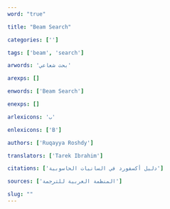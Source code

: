 ```yaml
---
word: "true"

title: "Beam Search"

categories: ['']

tags: ['beam', 'search']

arwords: 'بحث شعاعي'

arexps: []

enwords: ['Beam Search']

enexps: []

arlexicons: 'ب'

enlexicons: ['B']

authors: ['Ruqayya Roshdy']

translators: ['Tarek Ibrahim']

citations: ['دليل أكسفورد في السانيات الحاسوبية']

sources: ['المنظمة العربية للترجمة']

slug: ""
---
```

